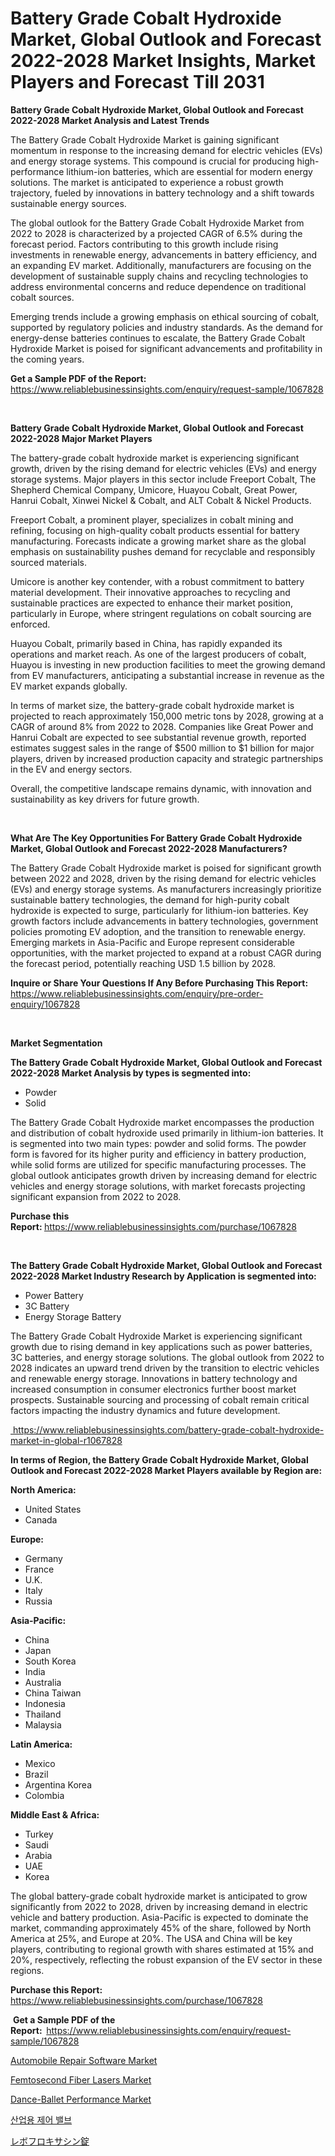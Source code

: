 <p><h1>Battery Grade Cobalt Hydroxide Market, Global Outlook and Forecast 2022-2028 Market Insights, Market Players and Forecast Till 2031</h1></p><p><strong>Battery Grade Cobalt Hydroxide Market, Global Outlook and Forecast 2022-2028 Market Analysis and Latest Trends</strong></p>
<p><p>The Battery Grade Cobalt Hydroxide Market is gaining significant momentum in response to the increasing demand for electric vehicles (EVs) and energy storage systems. This compound is crucial for producing high-performance lithium-ion batteries, which are essential for modern energy solutions. The market is anticipated to experience a robust growth trajectory, fueled by innovations in battery technology and a shift towards sustainable energy sources.</p><p>The global outlook for the Battery Grade Cobalt Hydroxide Market from 2022 to 2028 is characterized by a projected CAGR of 6.5% during the forecast period. Factors contributing to this growth include rising investments in renewable energy, advancements in battery efficiency, and an expanding EV market. Additionally, manufacturers are focusing on the development of sustainable supply chains and recycling technologies to address environmental concerns and reduce dependence on traditional cobalt sources.</p><p>Emerging trends include a growing emphasis on ethical sourcing of cobalt, supported by regulatory policies and industry standards. As the demand for energy-dense batteries continues to escalate, the Battery Grade Cobalt Hydroxide Market is poised for significant advancements and profitability in the coming years.</p></p>
<p><strong>Get a Sample PDF of the Report:&nbsp;</strong> <a href="https://www.reliablebusinessinsights.com/enquiry/request-sample/1067828">https://www.reliablebusinessinsights.com/enquiry/request-sample/1067828</a></p>
<p>&nbsp;</p>
<p><strong>Battery Grade Cobalt Hydroxide Market, Global Outlook and Forecast 2022-2028 Major Market Players</strong></p>
<p><p>The battery-grade cobalt hydroxide market is experiencing significant growth, driven by the rising demand for electric vehicles (EVs) and energy storage systems. Major players in this sector include Freeport Cobalt, The Shepherd Chemical Company, Umicore, Huayou Cobalt, Great Power, Hanrui Cobalt, Xinwei Nickel & Cobalt, and ALT Cobalt & Nickel Products.</p><p>Freeport Cobalt, a prominent player, specializes in cobalt mining and refining, focusing on high-quality cobalt products essential for battery manufacturing. Forecasts indicate a growing market share as the global emphasis on sustainability pushes demand for recyclable and responsibly sourced materials.</p><p>Umicore is another key contender, with a robust commitment to battery material development. Their innovative approaches to recycling and sustainable practices are expected to enhance their market position, particularly in Europe, where stringent regulations on cobalt sourcing are enforced.</p><p>Huayou Cobalt, primarily based in China, has rapidly expanded its operations and market reach. As one of the largest producers of cobalt, Huayou is investing in new production facilities to meet the growing demand from EV manufacturers, anticipating a substantial increase in revenue as the EV market expands globally.</p><p>In terms of market size, the battery-grade cobalt hydroxide market is projected to reach approximately 150,000 metric tons by 2028, growing at a CAGR of around 8% from 2022 to 2028. Companies like Great Power and Hanrui Cobalt are expected to see substantial revenue growth, reported estimates suggest sales in the range of $500 million to $1 billion for major players, driven by increased production capacity and strategic partnerships in the EV and energy sectors.</p><p>Overall, the competitive landscape remains dynamic, with innovation and sustainability as key drivers for future growth.</p></p>
<p>&nbsp;</p>
<p><strong>What Are The Key Opportunities For Battery Grade Cobalt Hydroxide Market, Global Outlook and Forecast 2022-2028 Manufacturers?</strong></p>
<p><p>The Battery Grade Cobalt Hydroxide market is poised for significant growth between 2022 and 2028, driven by the rising demand for electric vehicles (EVs) and energy storage systems. As manufacturers increasingly prioritize sustainable battery technologies, the demand for high-purity cobalt hydroxide is expected to surge, particularly for lithium-ion batteries. Key growth factors include advancements in battery technologies, government policies promoting EV adoption, and the transition to renewable energy. Emerging markets in Asia-Pacific and Europe represent considerable opportunities, with the market projected to expand at a robust CAGR during the forecast period, potentially reaching USD 1.5 billion by 2028.</p></p>
<p><strong>Inquire or Share Your Questions If Any Before Purchasing This Report:</strong> <a href="https://www.reliablebusinessinsights.com/enquiry/pre-order-enquiry/1067828">https://www.reliablebusinessinsights.com/enquiry/pre-order-enquiry/1067828</a></p>
<p>&nbsp;</p>
<p><strong>Market Segmentation</strong></p>
<p><strong>The Battery Grade Cobalt Hydroxide Market, Global Outlook and Forecast 2022-2028 Market Analysis by types is segmented into:</strong></p>
<p><ul><li>Powder</li><li>Solid</li></ul></p>
<p><p>The Battery Grade Cobalt Hydroxide market encompasses the production and distribution of cobalt hydroxide used primarily in lithium-ion batteries. It is segmented into two main types: powder and solid forms. The powder form is favored for its higher purity and efficiency in battery production, while solid forms are utilized for specific manufacturing processes. The global outlook anticipates growth driven by increasing demand for electric vehicles and energy storage solutions, with market forecasts projecting significant expansion from 2022 to 2028.</p></p>
<p><strong>Purchase this Report:&nbsp;</strong><a href="https://www.reliablebusinessinsights.com/purchase/1067828">https://www.reliablebusinessinsights.com/purchase/1067828</a></p>
<p>&nbsp;</p>
<p><strong>The Battery Grade Cobalt Hydroxide Market, Global Outlook and Forecast 2022-2028 Market Industry Research by Application is segmented into:</strong></p>
<p><ul><li>Power Battery</li><li>3C Battery</li><li>Energy Storage Battery</li></ul></p>
<p><p>The Battery Grade Cobalt Hydroxide Market is experiencing significant growth due to rising demand in key applications such as power batteries, 3C batteries, and energy storage solutions. The global outlook from 2022 to 2028 indicates an upward trend driven by the transition to electric vehicles and renewable energy storage. Innovations in battery technology and increased consumption in consumer electronics further boost market prospects. Sustainable sourcing and processing of cobalt remain critical factors impacting the industry dynamics and future development.</p></p>
<p><a href="https://www.reliablebusinessinsights.com/battery-grade-cobalt-hydroxide-market-in-global-r1067828">&nbsp;https://www.reliablebusinessinsights.com/battery-grade-cobalt-hydroxide-market-in-global-r1067828</a></p>
<p><strong>In terms of Region, the Battery Grade Cobalt Hydroxide Market, Global Outlook and Forecast 2022-2028 Market Players available by Region are:</strong></p>
<p>
    <p> <strong> North America: </strong>
        <ul>
            <li>United States</li>
            <li>Canada</li>
        </ul>
        </p> 
    <p> <strong> Europe: </strong>
        <ul>
            <li>Germany</li>
            <li>France</li>
            <li>U.K.</li>
            <li>Italy</li>
            <li>Russia</li>
        </ul>
        </p> 
    <p> <strong> Asia-Pacific: </strong>
        <ul>
            <li>China</li>
            <li>Japan</li>
            <li>South Korea</li>
            <li>India</li>
            <li>Australia</li>
            <li>China Taiwan</li>
            <li>Indonesia</li>
            <li>Thailand</li>
            <li>Malaysia</li>
        </ul>
        </p> 
    <p> <strong> Latin America: </strong>
        <ul>
            <li>Mexico</li>
            <li>Brazil</li>
            <li>Argentina Korea</li>
            <li>Colombia</li>
        </ul>
        </p> 
    <p> <strong> Middle East & Africa: </strong>
        <ul>
            <li>Turkey</li>
            <li>Saudi</li>
            <li>Arabia</li>
            <li>UAE</li>
            <li>Korea</li>
        </ul>
    </p>
    </p>
<p><p>The global battery-grade cobalt hydroxide market is anticipated to grow significantly from 2022 to 2028, driven by increasing demand in electric vehicle and battery production. Asia-Pacific is expected to dominate the market, commanding approximately 45% of the share, followed by North America at 25%, and Europe at 20%. The USA and China will be key players, contributing to regional growth with shares estimated at 15% and 20%, respectively, reflecting the robust expansion of the EV sector in these regions.</p></p>
<p><strong>Purchase this Report: </strong><a href="https://www.reliablebusinessinsights.com/purchase/1067828">https://www.reliablebusinessinsights.com/purchase/1067828</a></p>
<p>&nbsp;<strong>Get a Sample PDF of the Report:&nbsp;&nbsp;</strong><a href="https://www.reliablebusinessinsights.com/enquiry/request-sample/1067828">https://www.reliablebusinessinsights.com/enquiry/request-sample/1067828</a></p>
<p><strong></strong></p>
<p><p><a href="https://www.linkedin.com/pulse/unlocking-growth-potential-market-strategic-analysis-automobile-fvt7c?trackingId=474SgM60TUWqLxE6p8%2B%2BzQ%3D%3D">Automobile Repair Software Market</a></p><p><a href="https://medium.com/@crystalwastonh89/femtosecond-fiber-lasers-market-overview-global-market-trends-and-future-prospects-from-2024-to-b97e8280731d">Femtosecond Fiber Lasers Market</a></p><p><a href="https://issuu.com/reportprime-2/docs/dance-ballet-performance-market-siz_f80f2d985cd949">Dance-Ballet Performance Market</a></p><p><a href="https://medium.com/@afsanamia652/%EC%82%B0%EC%97%85-%EC%A0%9C%EC%96%B4-%EB%B0%B8%EB%B8%8C-%EC%8B%9C%EC%9E%A5%EC%9D%98-%EB%B0%9C%EC%A0%84-%EA%B8%80%EB%A1%9C%EB%B2%8C-%ED%8A%B8%EB%A0%8C%EB%93%9C-%EB%B0%8F-%EC%A7%80%EC%97%AD-%EC%97%AD%ED%95%99-2024-2031-46d841b3314e">산업용 제어 밸브</a></p><p><a href="https://medium.com/@jeannesawayn2023/%E3%83%AC%E3%83%9C%E3%83%95%E3%83%AD%E3%82%AD%E3%82%B5%E3%82%B7%E3%83%B3%E9%8C%A0%E5%89%A4%E5%B8%82%E5%A0%B4%E3%81%AE%E5%8B%95%E5%90%91%E3%81%A8%E6%88%90%E9%95%B7%E8%A6%81%E5%9B%A0%E3%81%AE%E5%88%86%E6%9E%90-2024%E5%B9%B4%E3%81%8B%E3%82%892031%E5%B9%B4%E3%81%AE%E4%BA%88%E6%B8%AC%E3%82%92%E8%A1%8C%E3%81%84%E3%81%BE%E3%81%99-10165f161c83">レボフロキサシン錠</a></p></p>